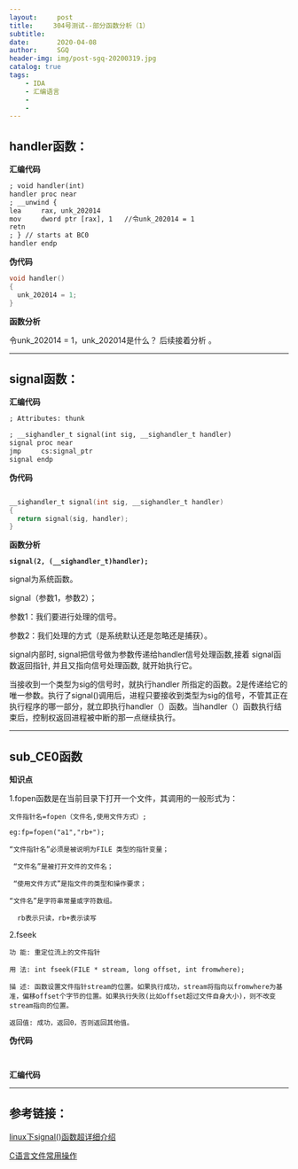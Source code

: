 ```yaml
---
layout:     post
title:     304号测试--部分函数分析（1）
subtitle:   
date:       2020-04-08
author:     SGQ
header-img: img/post-sgq-20200319.jpg
catalog: true
tags:
    - IDA
    - 汇编语言
    - 
    - 
---
```




## handler函数：


**汇编代码**

```xml
; void handler(int)
handler proc near
; __unwind {
lea     rax, unk_202014
mov     dword ptr [rax], 1   //令unk_202014 = 1
retn
; } // starts at BC0
handler endp


```

**伪代码**
```c++
void handler()
{
  unk_202014 = 1;
}
```

**函数分析**

令unk_202014 = 1，unk_202014是什么？ 后续接着分析 。

***

## signal函数：

**汇编代码**

```xml
; Attributes: thunk

; __sighandler_t signal(int sig, __sighandler_t handler)
signal proc near
jmp     cs:signal_ptr
signal endp

```

**伪代码**

```c

__sighandler_t signal(int sig, __sighandler_t handler)
{
  return signal(sig, handler);
}

```

**函数分析**

**`signal(2, (__sighandler_t)handler);`**

signal为系统函数。

signal（参数1，参数2）；

参数1：我们要进行处理的信号。

参数2：我们处理的方式（是系统默认还是忽略还是捕获）。

signal内部时, signal把信号做为参数传递给handler信号处理函数,接着 signal函数返回指针, 并且又指向信号处理函数, 就开始执行它。

当接收到一个类型为sig的信号时，就执行handler 所指定的函数。2是传递给它的唯一参数。执行了signal()调用后，进程只要接收到类型为sig的信号，不管其正在执行程序的哪一部分，就立即执行handler（）函数。当handler（）函数执行结束后，控制权返回进程被中断的那一点继续执行。

***

## sub_CE0函数

**知识点**

1.fopen函数是在当前目录下打开一个文件，其调用的一般形式为：

    文件指针名=fopen（文件名,使用文件方式）;

    eg:fp=fopen("a1","rb+");

    “文件指针名”必须是被说明为FILE 类型的指针变量；

     “文件名”是被打开文件的文件名；

     “使用文件方式”是指文件的类型和操作要求；

    “文件名”是字符串常量或字符数组。
	
	  rb表示只读，rb+表示读写


2.fseek
  
    功 能: 重定位流上的文件指针
	
    用 法: int fseek(FILE * stream, long offset, int fromwhere);
	
    描 述: 函数设置文件指针stream的位置。如果执行成功，stream将指向以fromwhere为基准，偏移offset个字节的位置。如果执行失败(比如offset超过文件自身大小)，则不改变stream指向的位置。
	
    返回值: 成功，返回0，否则返回其他值。
**伪代码**

```


```

**汇编代码**




























***

## 参考链接：

[linux下signal()函数超详细介绍](https://blog.csdn.net/weibo1230123/article/details/81505152)

[C语言文件常用操作](https://blog.csdn.net/wenbo201/article/details/76943881?utm_source=blogxgwz5)